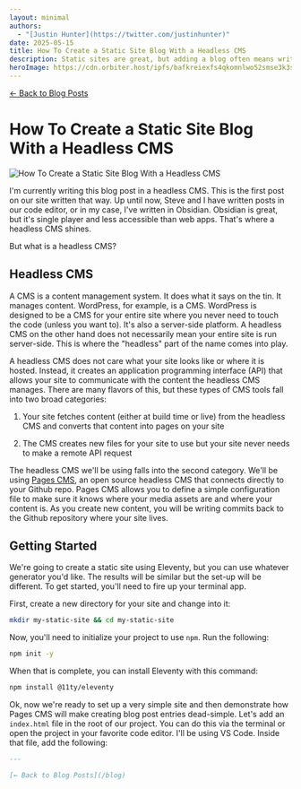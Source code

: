 ```yaml
---
layout: minimal
authors:
  - "[Justin Hunter](https://twitter.com/justinhunter)"
date: 2025-05-15
title: How To Create a Static Site Blog With a Headless CMS
description: Static sites are great, but adding a blog often means writing in
heroImage: https://cdn.orbiter.host/ipfs/bafkreiexfs4qkomnlwo52smse3k3sgiukyfstlovqyxij4odotajt5syhe
---
```


[← Back to Blog Posts](/blog)

# How To Create a Static Site Blog With a Headless CMS

![How To Create a Static Site Blog With a Headless CMS](https://cdn.orbiter.host/ipfs/bafkreiexfs4qkomnlwo52smse3k3sgiukyfstlovqyxij4odotajt5syhe)

I'm currently writing this blog post in a headless CMS. This is the first post on our site written that way. Up until now, Steve and I have written posts in our code editor, or in my case, I've written in Obsidian. Obsidian is great, but it's single player and less accessible than web apps. That's where a headless CMS shines.

But what is a headless CMS?

## Headless CMS

A CMS is a content management system. It does what it says on the tin. It manages content. WordPress, for example, is a CMS. WordPress is designed to be a CMS for your entire site where you never need to touch the code (unless you want to). It's also a server-side platform. A headless CMS on the other hand does not necessarily mean your entire site is run server-side. This is where the "headless" part of the name comes into play.

A headless CMS does not care what your site looks like or where it is hosted. Instead, it creates an application programming interface (API) that allows your site to communicate with the content the headless CMS manages. There are many flavors of this, but these types of CMS tools fall into two broad categories:

1.  Your site fetches content (either at build time or live) from the headless CMS and converts that content into pages on your site

2.  The CMS creates new files for your site to use but your site never needs to make a remote API request


The headless CMS we'll be using falls into the second category. We'll be using [Pages CMS](https://pagescms.org), an open source headless CMS that connects directly to your Github repo. Pages CMS allows you to define a simple configuration file to make sure it knows where your media assets are and where your content is. As you create new content, you will be writing commits back to the Github repository where your site lives.

## Getting Started

We're going to create a static site using Eleventy, but you can use whatever generator you'd like. The results will be similar but the set-up will be different. To get started, you'll need to fire up your terminal app.

First, create a new directory for your site and change into it:

```bash
mkdir my-static-site && cd my-static-site
```

Now, you'll need to initialize your project to use `npm`. Run the following:

```bash
npm init -y
```

When that is complete, you can install Eleventy with this command:

```bash
npm install @11ty/eleventy
```

Ok, now we're ready to set up a very simple site and then demonstrate how Pages CMS will make creating blog post entries dead-simple. Let's add an `index.html` file in the root of our project. You can do this via the terminal or open the project in your favorite code editor. I'll be using VS Code. Inside that file, add the following:

```markdown
---

[← Back to Blog Posts](/blog)
